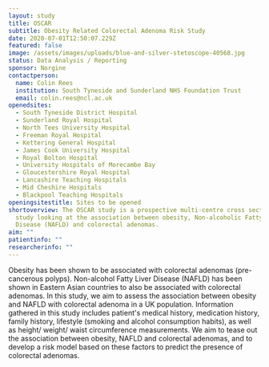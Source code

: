 ```yaml
---
layout: study
title: OSCAR
subtitle: Obesity Related Colorectal Adenoma Risk Study
date: 2020-07-01T12:50:07.229Z
featured: false
image: /assets/images/uploads/blue-and-silver-stetoscope-40568.jpg
status: Data Analysis / Reporting
sponsor: Norgine
contactperson:
  name: Colin Rees
  institution: South Tyneside and Sunderland NHS Foundation Trust
  email: colin.rees@ncl.ac.uk
openedsites:
  - South Tyneside District Hospital
  - Sunderland Royal Hospital
  - North Tees University Hospital
  - Freeman Royal Hospital
  - Kettering General Hospital
  - James Cook University Hospital
  - Royal Bolton Hospital
  - University Hospitals of Morecambe Bay
  - Gloucestershire Royal Hospital
  - Lancashire Teaching Hospitals
  - Mid Cheshire Hospitals
  - Blackpool Teaching Hospitals
openingsitestitle: Sites to be opened
shortoverview: The OSCAR study is a prospective multi-centre cross sectional
  study looking at the association between obesity, Non-alcoholic Fatty Liver
  Disease (NAFLD) and colorectal adenomas.
aim: ""
patientinfo: ""
researcherinfo: ""
---
```

Obesity has been shown to be associated with colorectal adenomas (pre-cancerous polyps). Non-alcohol Fatty Liver Disease (NAFLD) has been shown in Eastern Asian countries to also be associated with colorectal adenomas.  In this study, we aim to assess the association between obesity and NAFLD with colorectal adenoma in a UK population. Information gathered in this study includes patient's medical history, medication history, family history, lifestyle (smoking and alcohol consumption habits), as well as height/ weight/ waist circumference measurements. We aim to tease out the association between obesity, NAFLD and colorectal adenomas, and to develop a risk model based on these factors to predict the presence of colorectal adenomas.